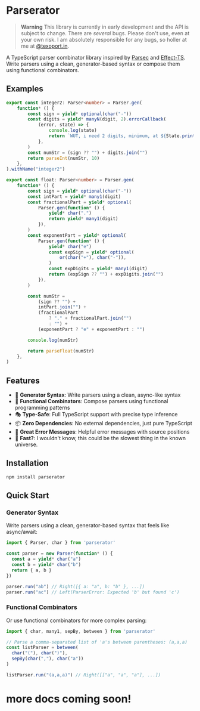 # Parserator

> **Warning**
> This library is currently in early development and the API is subject to change. There are *several* bugs. Please don't use, even at your own risk. I am absolutely responsible for any bugs, so holler at me at [@texoport.in](https://bsky.app/profile/texoport.in).

A TypeScript parser combinator library inspired by [Parsec](https://github.com/haskell/parsec) and [Effect-TS](https://github.com/Effect-ts/Effect). Write parsers using a clean, generator-based syntax or compose them using functional combinators.

## Examples

```ts
export const integer2: Parser<number> = Parser.gen(
	function* () {
		const sign = yield* optional(char("-"))
		const digits = yield* manyN(digit, 2).errorCallback(
			(error, state) => {
				console.log(state)
				return `WUT, i need 2 digits, minimum, at ${State.printPosition(state)}`
			},
		)
		const numStr = (sign ?? "") + digits.join("")
		return parseInt(numStr, 10)
	},
).withName("integer2")

export const float: Parser<number> = Parser.gen(
	function* () {
		const sign = yield* optional(char("-"))
		const intPart = yield* many1(digit)
		const fractionalPart = yield* optional(
			Parser.gen(function* () {
				yield* char(".")
				return yield* many1(digit)
			}),
		)
		const exponentPart = yield* optional(
			Parser.gen(function* () {
				yield* char("e")
				const expSign = yield* optional(
					or(char("+"), char("-")),
				)
				const expDigits = yield* many1(digit)
				return (expSign ?? "") + expDigits.join("")
			}),
		)

		const numStr =
			(sign ?? "") +
			intPart.join("") +
			(fractionalPart
				? "." + fractionalPart.join("")
				: "") +
			(exponentPart ? "e" + exponentPart : "")

		console.log(numStr)

		return parseFloat(numStr)
	},
)

```

## Features

* 🎯 **Generator Syntax**: Write parsers using a clean, async-like syntax
* 🔧 **Functional Combinators**: Compose parsers using functional programming patterns
* 🎭 **Type-Safe**: Full TypeScript support with precise type inference
* 📦 **Zero Dependencies**: No external dependencies, just pure TypeScript
* 🐛 **Great Error Messages**: Helpful error messages with source positions
* 🚀 **Fast?**: I wouldn't know, this could be the slowest thing in the known universe.

## Installation

```bash
npm install parserator
```

## Quick Start

### Generator Syntax

Write parsers using a clean, generator-based syntax that feels like async/await:

```typescript
import { Parser, char } from 'parserator'

const parser = new Parser(function* () {
  const a = yield* char("a")
  const b = yield* char("b")
  return { a, b }
})

parser.run("ab") // Right([{ a: "a", b: "b" }, ...])
parser.run("ac") // Left(ParserError: Expected 'b' but found 'c')
```

### Functional Combinators

Or use functional combinators for more complex parsing:

```typescript
import { char, many1, sepBy, between } from 'parserator'

// Parse a comma-separated list of 'a's between parentheses: (a,a,a)
const listParser = between(
  char("("), char(")"),
  sepBy(char(","), char("a"))
)

listParser.run("(a,a,a)") // Right([["a", "a", "a"], ...])
```

# more docs coming soon!
